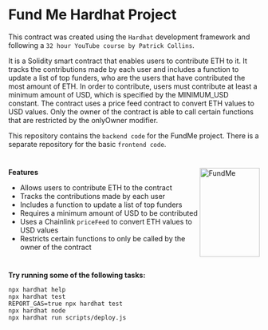 # Fund Me Hardhat Project

This contract was created using the `Hardhat` development framework and following a `32 hour YouTube course by Patrick Collins`. 

It is a Solidity smart contract that enables users to contribute ETH to it. It tracks the contributions made by each user and includes a function to update a list of top funders, who are the users that have contributed the most amount of ETH. In order to contribute, users must contribute at least a minimum amount of USD, which is specified by the MINIMUM_USD constant. The contract uses a price feed contract to convert ETH values to USD values. Only the owner of the contract is able to call certain functions that are restricted by the onlyOwner modifier.

This repository contains the `backend code` for the FundMe project. There is a separate repository for the basic `frontend code`.

#

<img src="./image/FundMe.png" align="right"
     alt="FundMe" width="120" height="178">


**Features**

- Allows users to contribute ETH to the contract
- Tracks the contributions made by each user
- Includes a function to update a list of top funders
- Requires a minimum amount of USD to be contributed
- Uses a Chainlink `priceFeed` to convert ETH values to USD values
- Restricts certain functions to only be called by the owner of the contract

#

**Try running some of the following tasks:**

```shell
npx hardhat help
npx hardhat test
REPORT_GAS=true npx hardhat test
npx hardhat node
npx hardhat run scripts/deploy.js
```
